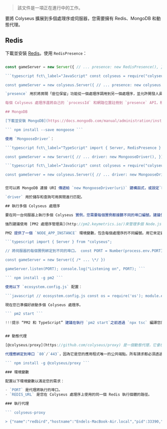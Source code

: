 > 該文件是一項正在進行中的工作。

要將 Colyseus 擴展到多個處理序或伺服器，您需要擁有 Redis、MongoDB 和動態代理。

## Redis

下載並安裝 [Redis](https://redis.io/topics/quickstart)。使用 `RedisPresence`：

```typescript fct\_label="TypeScript" import { Server, RedisPresence } from "colyseus";

const gameServer = new Server({ // ... presence: new RedisPresence(), }); ```

```typescript fct\_label="JavaScript" const colyseus = require("colyseus");

const gameServer = new colyseus.Server({ // ... presence: new colyseus.RedisPresence(), }); ```

`presence` 用於將房間「座位保留」功能從一個處理序調用到另一個處理序，並允許開發人員利用一些跨房間的資料共享功能。請參閱 [Presence API](/server/presence/#api)。

每個 Colyseus 處理序還將自己的 `processId` 和網路位置註冊到 `presence` API，稍後由[動態代理](#dynamic-proxy)服務使用。在正常關閉期間，處理序會自行取消註冊。

## MongoDB

[下載並安裝 MongoDB](https://docs.mongodb.com/manual/administration/install-community/)並安裝 `mongoose` 套件：

``` npm install --save mongoose ```

使用 `MongooseDriver`：

```typescript fct\_label="TypeScript" import { Server, RedisPresence } from "colyseus"; import { MongooseDriver } from "@colyseus/mongoose-driver"

const gameServer = new Server({ // ... driver: new MongooseDriver(), }); ```

```typescript fct\_label="JavaScript" const colyseus = require("colyseus"); const MongooseDriver = require("@colyseus/mongoose-driver").MongooseDriver;

const gameServer = new colyseus.Server({ // ... driver: new MongooseDriver(), }); ```


您可以將 MongoDB 連接 URI 傳遞給 `new MongooseDriver(uri)` 建構函式，或設定`MONGO_URI` 環境變數。

`driver` 用於儲存和查詢可用房間進行匹配。

## 執行多個 Colyseus 處理序

要在同一台伺服器上執行多個 Colyseus 實例，您需要每個實例都接聽不同的埠口編號。建議使用埠口 `3001`、`3002`、`003` 等。Colyseus 處理序**不\\**應該公開。只有 [dynamic proxy](#dynamic-proxy) 是。

強烈建議使用 [PM2 處理序管理員](http://pm2.keymetrics.io/)來管理多個 Node.js 應用實例。

PM2 提供了一個 `NODE_APP_INSTANCE` 環境變數，包含每個處理序的不同編號。用它來定義您的埠口編號。

```typescript import { Server } from "colyseus";

// 將伺服器的每個實例綁定到不同的埠口。 const PORT = Number(process.env.PORT) + Number(process.env.NODE\_APP\_INSTANCE);

const gameServer = new Server({ /* ... \*/ })

gameServer.listen(PORT); console.log("Listening on", PORT); ```

``` npm install -g pm2 ```

使用以下 `ecosystem.config.js` 配置：

```javascript // ecosystem.config.js const os = require('os'); module.exports = { apps: [{ port :3000, name : "colyseus", script : "lib/index.js", // your entrypoint file watch : true, // optional instances : os.cpus().length, exec\_mode : 'fork', // IMPORTANT: do not use cluster mode. env: { DEBUG: "colyseus:errors", NODE\_ENV: "production", } }] } ```

現在您已準備好啟動多個 Colyseus 處理序。

``` pm2 start ```

!!!提示 “PM2 和 TypeScript” 建議在執行 `pm2 start`之前透過 `npx tsc` 編譯您的 .ts 文件。或者，您可以為 PM2 安裝 TypeScript 解釋器 (`pm2 install typescript`) 並設定 `exec_interpreter: "ts-node"` ([深入了解](http://pm2.keymetrics.io/docs/tutorials/using-transpilers-with-pm2))。


## 動態代理

[@colyseus/proxy](https://github.com/colyseus/proxy) 是一個動態代理，它會在 Colyseus 處理序啟動和關閉時自動接聽，允許 WebSocket 連接轉到正確的處理序和已在其上建立房間的伺服器。

代理應綁定到埠口 `80`/`443`，因為它是您的應用程式唯一的公共端點。所有請求都必須透過代理。

``` npm install -g @colyseus/proxy ```

### 環境變數

配置以下環境變數以滿足您的需求：

- `PORT` 是代理將執行的埠口。
- `REDIS_URL` 是您在 Colyseus 處理序上使用的同一個 Redis 執行個體的路徑。

### 執行代理

``` colyseus-proxy

> {"name":"redbird","hostname":"Endels-MacBook-Air.local","pid":33390,"level":30,"msg":"Started a Redbird reverse proxy server on port 80","time":"2019-08-20T15:26:19.605Z","v":0} ```
